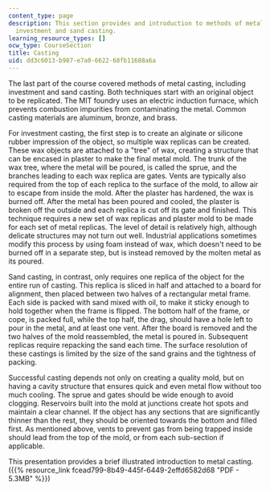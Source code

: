 ```yaml
---
content_type: page
description: This section provides and introduction to methods of metal casting, including
  investment and sand casting.
learning_resource_types: []
ocw_type: CourseSection
title: Casting
uid: dd3c6013-b987-e7a0-6622-68fb11688a6a
---
```


The last part of the course covered methods of metal casting, including investment and sand casting. Both techniques start with an original object to be replicated. The MIT foundry uses an electric induction furnace, which prevents combustion impurities from contaminating the metal. Common casting materials are aluminum, bronze, and brass.

For investment casting, the first step is to create an alginate or silicone rubber impression of the object, so multiple wax replicas can be created. These wax objects are attached to a "tree" of wax, creating a structure that can be encased in plaster to make the final metal mold. The trunk of the wax tree, where the metal will be poured, is called the sprue, and the branches leading to each wax replica are gates. Vents are typically also required from the top of each replica to the surface of the mold, to allow air to escape from inside the mold. After the plaster has hardened, the wax is burned off. After the metal has been poured and cooled, the plaster is broken off the outside and each replica is cut off its gate and finished. This technique requires a new set of wax replicas and plaster mold to be made for each set of metal replicas. The level of detail is relatively high, although delicate structures may not turn out well. Industrial applications sometimes modify this process by using foam instead of wax, which doesn't need to be burned off in a separate step, but is instead removed by the molten metal as its poured.

Sand casting, in contrast, only requires one replica of the object for the entire run of casting. This replica is sliced in half and attached to a board for alignment, then placed between two halves of a rectangular metal frame. Each side is packed with sand mixed with oil, to make it sticky enough to hold together when the frame is flipped. The bottom half of the frame, or cope, is packed full, while the top half, the drag, should have a hole left to pour in the metal, and at least one vent. After the board is removed and the two halves of the mold reassembled, the metal is poured in. Subsequent replicas require repacking the sand each time. The surface resolution of these castings is limited by the size of the sand grains and the tightness of packing.

Successful casting depends not only on creating a quality mold, but on having a cavity structure that ensures quick and even metal flow without too much cooling. The sprue and gates should be wide enough to avoid clogging. Reservoirs built into the mold at junctions create hot spots and maintain a clear channel. If the object has any sections that are significantly thinner than the rest, they should be oriented towards the bottom and filled first. As mentioned above, vents to prevent gas from being trapped inside should lead from the top of the mold, or from each sub-section if applicable.

This presentation provides a brief illustrated introduction to metal casting. ({{% resource_link fcead799-8b49-445f-6449-2effd6582d68 "PDF - 5.3MB" %}})